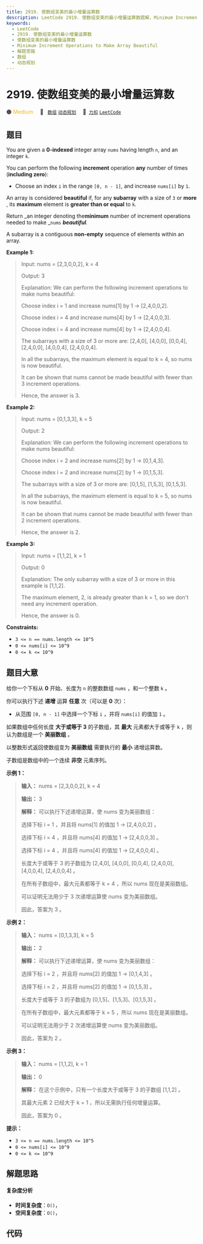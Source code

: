 ```yaml
---
title: 2919. 使数组变美的最小增量运算数
description: LeetCode 2919. 使数组变美的最小增量运算数题解，Minimum Increment Operations to Make Array Beautiful，包含解题思路、复杂度分析以及完整的 JavaScript 代码实现。
keywords:
  - LeetCode
  - 2919. 使数组变美的最小增量运算数
  - 使数组变美的最小增量运算数
  - Minimum Increment Operations to Make Array Beautiful
  - 解题思路
  - 数组
  - 动态规划
---
```


# 2919. 使数组变美的最小增量运算数

🟠 <font color=#ffb800>Medium</font>&emsp; 🔖&ensp; [`数组`](/tag/array.md) [`动态规划`](/tag/dynamic-programming.md)&emsp; 🔗&ensp;[`力扣`](https://leetcode.cn/problems/minimum-increment-operations-to-make-array-beautiful) [`LeetCode`](https://leetcode.com/problems/minimum-increment-operations-to-make-array-beautiful)

## 题目

You are given a **0-indexed** integer array `nums` having length `n`, and an
integer `k`.

You can perform the following **increment** operation **any** number of times
(**including zero**):

  * Choose an index `i` in the range `[0, n - 1]`, and increase `nums[i]` by `1`.

An array is considered **beautiful** if, for any **subarray** with a size of
`3` or **more** , its **maximum** element is **greater than or equal** to `k`.

Return _an integer denoting the**minimum** number of increment operations
needed to make _`nums` _**beautiful**._

A subarray is a contiguous **non-empty** sequence of elements within an array.



**Example 1:**

> Input: nums = [2,3,0,0,2], k = 4
> 
> Output: 3
> 
> Explanation: We can perform the following increment operations to make nums beautiful:
> 
> Choose index i = 1 and increase nums[1] by 1 -> [2,4,0,0,2].
> 
> Choose index i = 4 and increase nums[4] by 1 -> [2,4,0,0,3].
> 
> Choose index i = 4 and increase nums[4] by 1 -> [2,4,0,0,4].
> 
> The subarrays with a size of 3 or more are: [2,4,0], [4,0,0], [0,0,4], [2,4,0,0], [4,0,0,4], [2,4,0,0,4].
> 
> In all the subarrays, the maximum element is equal to k = 4, so nums is now beautiful.
> 
> It can be shown that nums cannot be made beautiful with fewer than 3 increment operations.
> 
> Hence, the answer is 3.

**Example 2:**

> Input: nums = [0,1,3,3], k = 5
> 
> Output: 2
> 
> Explanation: We can perform the following increment operations to make nums beautiful:
> 
> Choose index i = 2 and increase nums[2] by 1 -> [0,1,4,3].
> 
> Choose index i = 2 and increase nums[2] by 1 -> [0,1,5,3].
> 
> The subarrays with a size of 3 or more are: [0,1,5], [1,5,3], [0,1,5,3].
> 
> In all the subarrays, the maximum element is equal to k = 5, so nums is now beautiful.
> 
> It can be shown that nums cannot be made beautiful with fewer than 2 increment operations.
> 
> Hence, the answer is 2.

**Example 3:**

> Input: nums = [1,1,2], k = 1
> 
> Output: 0
> 
> Explanation: The only subarray with a size of 3 or more in this example is [1,1,2].
> 
> The maximum element, 2, is already greater than k = 1, so we don't need any increment operation.
> 
> Hence, the answer is 0.

**Constraints:**

  * `3 <= n == nums.length <= 10^5`
  * `0 <= nums[i] <= 10^9`
  * `0 <= k <= 10^9`


## 题目大意

给你一个下标从 **0** 开始、长度为 `n` 的整数数组 `nums` ，和一个整数 `k` 。

你可以执行下述 **递增** 运算 **任意** 次（可以是 **0** 次）：

  * 从范围 `[0, n - 1]` 中选择一个下标 `i` ，并将 `nums[i]` 的值加 `1` 。

如果数组中任何长度 **大于或等于 3** 的子数组，其 **最大** 元素都大于或等于 `k` ，则认为数组是一个 **美丽数组** 。

以整数形式返回使数组变为 **美丽数组** 需要执行的 **最小** 递增运算数。

子数组是数组中的一个连续 **非空** 元素序列。



**示例 1：**

> 
> 
> 
> 
> 
> **输入：** nums = [2,3,0,0,2], k = 4
> 
> **输出：** 3
> 
> **解释：** 可以执行下述递增运算，使 nums 变为美丽数组：
> 
> 选择下标 i = 1 ，并且将 nums[1] 的值加 1 -> [2,4,0,0,2] 。
> 
> 选择下标 i = 4 ，并且将 nums[4] 的值加 1 -> [2,4,0,0,3] 。
> 
> 选择下标 i = 4 ，并且将 nums[4] 的值加 1 -> [2,4,0,0,4] 。
> 
> 长度大于或等于 3 的子数组为 [2,4,0], [4,0,0], [0,0,4], [2,4,0,0], [4,0,0,4], [2,4,0,0,4] 。
> 
> 在所有子数组中，最大元素都等于 k = 4 ，所以 nums 现在是美丽数组。
> 
> 可以证明无法用少于 3 次递增运算使 nums 变为美丽数组。
> 
> 因此，答案为 3 。
> 
> 

**示例 2：**

> 
> 
> 
> 
> 
> **输入：** nums = [0,1,3,3], k = 5
> 
> **输出：** 2
> 
> **解释：** 可以执行下述递增运算，使 nums 变为美丽数组：
> 
> 选择下标 i = 2 ，并且将 nums[2] 的值加 1 -> [0,1,4,3] 。
> 
> 选择下标 i = 2 ，并且将 nums[2] 的值加 1 -> [0,1,5,3] 。
> 
> 长度大于或等于 3 的子数组为 [0,1,5]、[1,5,3]、[0,1,5,3] 。
> 
> 在所有子数组中，最大元素都等于 k = 5 ，所以 nums 现在是美丽数组。
> 
> 可以证明无法用少于 2 次递增运算使 nums 变为美丽数组。 
> 
> 因此，答案为 2 。
> 
> 

**示例 3：**

> 
> 
> 
> 
> 
> **输入：** nums = [1,1,2], k = 1
> 
> **输出：** 0
> 
> **解释：** 在这个示例中，只有一个长度大于或等于 3 的子数组 [1,1,2] 。
> 
> 其最大元素 2 已经大于 k = 1 ，所以无需执行任何增量运算。
> 
> 因此，答案为 0 。
> 
> 



**提示：**

  * `3 <= n == nums.length <= 10^5`
  * `0 <= nums[i] <= 10^9`
  * `0 <= k <= 10^9`


## 解题思路

#### 复杂度分析

- **时间复杂度**：`O()`，
- **空间复杂度**：`O()`，

## 代码

```javascript

```